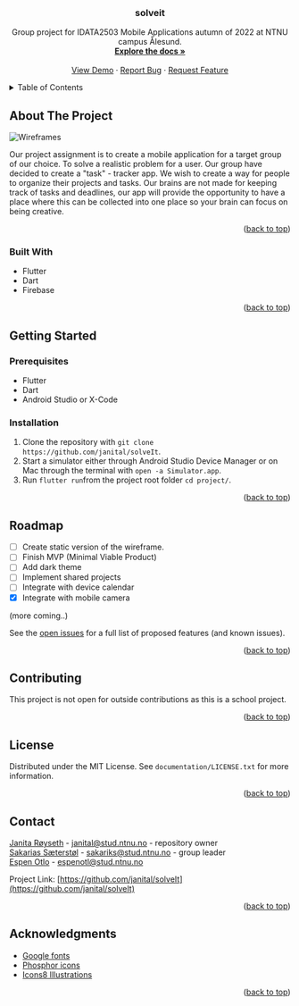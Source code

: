 <a name="readme-top"></a>

<!-- PROJECT LOGO -->
<br />
<div align="center">

  <h3 align="center">solveit</h3>

  <p align="center">
    Group project for IDATA2503 Mobile Applications autumn of 2022 at NTNU campus Ålesund.
    <br />
    <a href="https://github.com/janital/solveIt"><strong>Explore the docs »</strong></a>
    <br />
    <br />
    <a href="https://www.figma.com/proto/MqGracRLD6ipZ9qaoIyGHj/Wireframes?page-id=0%3A1&node-id=41%3A60&viewport=271%2C1760%2C0.63&scaling=scale-down&starting-point-node-id=41%3A60" target=”_blank”>View Demo</a>
    ·
    <a href="https://github.com/janital/solveIt/issues">Report Bug</a>
    ·
    <a href="https://github.com/janital/solveIt/issues"">Request Feature</a>
  </p>
</div>

<!-- TABLE OF CONTENTS -->
<details>
  <summary>Table of Contents</summary>
  <ol>
    <li>
      <a href="#about-the-project">About The Project</a>
      <ul>
        <li><a href="#built-with">Built With</a></li>
      </ul>
    </li>
    <li>
      <a href="#getting-started">Getting Started</a>
      <ul>
        <li><a href="#prerequisites">Prerequisites</a></li>
        <li><a href="#installation">Installation</a></li>
      </ul>
    </li>
    <li><a href="#usage">Usage</a></li>
    <li><a href="#roadmap">Roadmap</a></li>
    <li><a href="#contributing">Contributing</a></li>
    <li><a href="#license">License</a></li>
    <li><a href="#contact">Contact</a></li>
    <li><a href="#acknowledgments">Acknowledgments</a></li>
  </ol>
</details>

<!-- ABOUT THE PROJECT -->

## About The Project

![Wireframes](documentation/sketch/solveit-sketch-v2.svg)

Our project assignment is to create a mobile application for a target group of our choice. To solve a realistic problem for a user. Our group have decided to create a "task" - tracker app. We wish to create a way for people to organize their projects and tasks. Our brains are not made for keeping track of tasks and deadlines, our app will provide the opportunity to have a place where this can be collected into one place so your brain can focus on being creative.

<p align="right">(<a href="#readme-top">back to top</a>)</p>

### Built With

- Flutter
- Dart
- Firebase

<p align="right">(<a href="#readme-top">back to top</a>)</p>

<!-- GETTING STARTED -->

## Getting Started

### Prerequisites

- Flutter
- Dart
- Android Studio or X-Code

### Installation

1. Clone the repository with `git clone https://github.com/janital/solveIt`.
2. Start a simulator either through Android Studio Device Manager or on Mac through the terminal with `open -a Simulator.app`.
3. Run `flutter run`from the project root folder `cd project/`.

<p align="right">(<a href="#readme-top">back to top</a>)</p>

<!-- ROADMAP -->

## Roadmap

- [ ] Create static version of the wireframe.
- [ ] Finish MVP (Minimal Viable Product)
- [ ] Add dark theme
- [ ] Implement shared projects
- [ ] Integrate with device calendar
- [x] Integrate with mobile camera

(more coming..)

See the [open issues](https://github.com/janital/solveIt/issues) for a full list of proposed features (and known issues).

<p align="right">(<a href="#readme-top">back to top</a>)</p>

<!-- CONTRIBUTING -->

## Contributing

This project is not open for outside contributions as this is a school project.

<p align="right">(<a href="#readme-top">back to top</a>)</p>

<!-- LICENSE -->

## License

Distributed under the MIT License. See `documentation/LICENSE.txt` for more information.

<p align="right">(<a href="#readme-top">back to top</a>)</p>

<!-- CONTACT -->

## Contact

[Janita Røyseth](https://github.com/janital) - janital@stud.ntnu.no - repository owner  
[Sakarias Sæterstøl](https://github.com/pr0xity) - sakariks@stud.ntnu.no - group leader  
[Espen Otlo](https://github.com/espenotlo) - espenotl@stud.ntnu.no

Project Link: [https://github.com/janital/solveIt](https://github.com/janital/solveIt)

<p align="right">(<a href="#readme-top">back to top</a>)</p>

<!-- ACKNOWLEDGMENTS -->

## Acknowledgments

- [Google fonts](https://fonts.google.com/)
- [Phosphor icons](https://phosphoricons.com/)
- [Icons8 Illustrations](https://icons8.com/illustrations)

<p align="right">(<a href="#readme-top">back to top</a>)</p>
